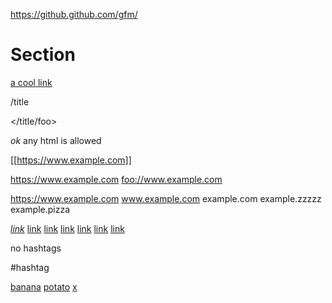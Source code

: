 https://github.github.com/gfm/

# Section

[a cool link](/title)

/title

</title/foo>

<i>ok</i>
any html is allowed

[[https://www.example.com]]

<https://www.example.com>
<foo://www.example.com>

https://www.example.com
www.example.com
example.com
example.zzzzz
example.pizza

[*link*](/wiki/commons/Flowers)
[link](/wiki/commons/Flowers)
[link](Flowers)
[link](<Flowers and bees>)
[link](Flowers#section)
[link](#section)
[link](https://example.com)

no hashtags

#hashtag

[banana]
[potato][0]
[x]

[x]: foo
[0]: http://zero.com
[banana]: http://banan.com
